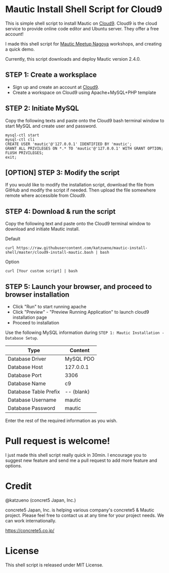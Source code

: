 # Mautic Install Shell Script for Cloud9

This is simple shell script to install Mautic on [Cloud9](https://c9.io/c/t3lGIvLecba). Cloud9 is the cloud service to provide online code editor and Ubuntu server. They offer a free account!

I made this shell script for [Mautic Meetup Nagoya](http://www.meetup.com/Mautic-Meetup-Nagoya/) workshops, and creating a quick demo.

Currently, this script downloads and deploy Mautic version 2.4.0.

## STEP 1: Create a worksplace

- Sign up and create an account at [Cloud9](https://c9.io/c/t3lGIvLecba).
- Create a workspace on Cloud9 using Apache+MySQL+PHP template

## STEP 2: Initiate MySQL

Copy the following texts and paste onto the Cloud9 bash terminal window to start MySQL and create user and password.

```
mysql-ctl start
mysql-ctl cli
CREATE USER 'mautic'@'127.0.0.1' IDENTIFIED BY 'mautic';
GRANT ALL PRIVILEGES ON *.* TO 'mautic'@'127.0.0.1' WITH GRANT OPTION;
FLUSH PRIVILEGES;
exit;

```

## [OPTION] STEP 3: Modify the script

If you would like to modify the installation script, download the file from GitHub and modify the script if needed. Then upload the file somewhere remote where accessible from Cloud9.

## STEP 4: Download & run the script

Copy the following text and paste onto the Cloud9 terminal window to download and initiate Mautic install.


Default

```
curl https://raw.githubusercontent.com/katzueno/mautic-install-shell/master/cloud9-install-mautic.bash | bash
```

Option

```
curl [Your custom script] | bash
```


## STEP 5: Launch your browser, and proceed to browser installation

- Click "Run" to start running apache
- Click "Preview" - "Preview Running Application" to launch cloud9 installation page
- Proceed to installation

Use the following MySQL information during `STEP 1: Mautic Installation - Database Setup`.

Type              | Content
------------------|-----
Database Driver   | MySQL PDO
Database Host     | 127.0.0.1
Database Port     | 3306
Database Name     | c9
Database Table Prefix | -- (blank)
Database Username | mautic
Database Password | mautic

Enter the rest of the required information as you wish.

# Pull request is welcome!

I just made this shell script really quick in 30min. I encourage you to suggest new feature and send me a pull request to add more feature and options.

# Credit

@katzueno (concret5 Japan, Inc.)

concrete5 Japan, Inc. is helping various company's concrete5 & Mautic project. Please feel free to contact us at any time for your project needs. We can work internationally.

https://concrete5.co.jp/

# License

This shell script is released under MIT License.

